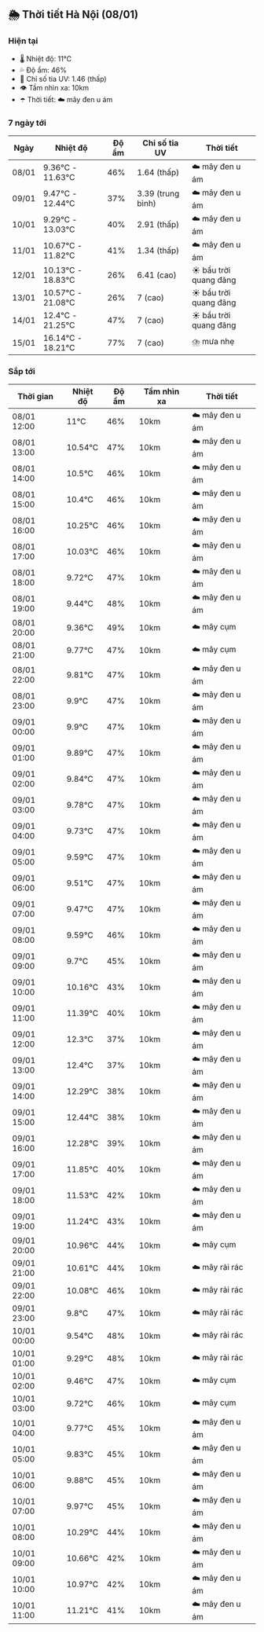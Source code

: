 ## 🌦️ Thời tiết Hà Nội (08/01)

### Hiện tại

- 🌡️ Nhiệt độ: 11℃
- 💦 Độ ẩm: 46%
- 🌟 Chỉ số tia UV: 1.46 (thấp)
- 👁️ Tầm nhìn xa: 10km
- ☂️ Thời tiết: ☁️ mây đen u ám

### 7 ngày tới

| Ngày | Nhiệt độ | Độ ẩm | Chỉ số tia UV | Thời tiết |
| --- | --- | --- | --- | --- |
| 08/01 | 9.36℃ - 11.63℃ | 46% | 1.64 (thấp) | ☁️ mây đen u ám |
| 09/01 | 9.47℃ - 12.44℃ | 37% | 3.39 (trung bình) | ☁️ mây đen u ám |
| 10/01 | 9.29℃ - 13.03℃ | 40% | 2.91 (thấp) | ☁️ mây đen u ám |
| 11/01 | 10.67℃ - 11.82℃ | 41% | 1.34 (thấp) | ☁️ mây đen u ám |
| 12/01 | 10.13℃ - 18.83℃ | 26% | 6.41 (cao) | ☀️ bầu trời quang đãng |
| 13/01 | 10.57℃ - 21.08℃ | 26% | 7 (cao) | ☀️ bầu trời quang đãng |
| 14/01 | 12.4℃ - 21.25℃ | 47% | 7 (cao) | ☀️ bầu trời quang đãng |
| 15/01 | 16.14℃ - 18.21℃ | 77% | 7 (cao) | ⛈️ mưa nhẹ |

### Sắp tới

| Thời gian | Nhiệt độ | Độ ẩm | Tầm nhìn xa | Thời tiết |
| --- | --- | --- | --- | --- |
| 08/01 12:00 | 11℃ | 46% | 10km | ☁️ mây đen u ám |
| 08/01 13:00 | 10.54℃ | 47% | 10km | ☁️ mây đen u ám |
| 08/01 14:00 | 10.5℃ | 46% | 10km | ☁️ mây đen u ám |
| 08/01 15:00 | 10.4℃ | 46% | 10km | ☁️ mây đen u ám |
| 08/01 16:00 | 10.25℃ | 46% | 10km | ☁️ mây đen u ám |
| 08/01 17:00 | 10.03℃ | 46% | 10km | ☁️ mây đen u ám |
| 08/01 18:00 | 9.72℃ | 47% | 10km | ☁️ mây đen u ám |
| 08/01 19:00 | 9.44℃ | 48% | 10km | ☁️ mây đen u ám |
| 08/01 20:00 | 9.36℃ | 49% | 10km | ☁️ mây cụm |
| 08/01 21:00 | 9.77℃ | 47% | 10km | ☁️ mây cụm |
| 08/01 22:00 | 9.81℃ | 47% | 10km | ☁️ mây đen u ám |
| 08/01 23:00 | 9.9℃ | 47% | 10km | ☁️ mây đen u ám |
| 09/01 00:00 | 9.9℃ | 47% | 10km | ☁️ mây đen u ám |
| 09/01 01:00 | 9.89℃ | 47% | 10km | ☁️ mây đen u ám |
| 09/01 02:00 | 9.84℃ | 47% | 10km | ☁️ mây đen u ám |
| 09/01 03:00 | 9.78℃ | 47% | 10km | ☁️ mây đen u ám |
| 09/01 04:00 | 9.73℃ | 47% | 10km | ☁️ mây đen u ám |
| 09/01 05:00 | 9.59℃ | 47% | 10km | ☁️ mây đen u ám |
| 09/01 06:00 | 9.51℃ | 47% | 10km | ☁️ mây đen u ám |
| 09/01 07:00 | 9.47℃ | 47% | 10km | ☁️ mây đen u ám |
| 09/01 08:00 | 9.59℃ | 46% | 10km | ☁️ mây đen u ám |
| 09/01 09:00 | 9.7℃ | 45% | 10km | ☁️ mây đen u ám |
| 09/01 10:00 | 10.16℃ | 43% | 10km | ☁️ mây đen u ám |
| 09/01 11:00 | 11.39℃ | 40% | 10km | ☁️ mây đen u ám |
| 09/01 12:00 | 12.3℃ | 37% | 10km | ☁️ mây đen u ám |
| 09/01 13:00 | 12.4℃ | 37% | 10km | ☁️ mây đen u ám |
| 09/01 14:00 | 12.29℃ | 38% | 10km | ☁️ mây đen u ám |
| 09/01 15:00 | 12.44℃ | 38% | 10km | ☁️ mây đen u ám |
| 09/01 16:00 | 12.28℃ | 39% | 10km | ☁️ mây đen u ám |
| 09/01 17:00 | 11.85℃ | 40% | 10km | ☁️ mây đen u ám |
| 09/01 18:00 | 11.53℃ | 42% | 10km | ☁️ mây đen u ám |
| 09/01 19:00 | 11.24℃ | 43% | 10km | ☁️ mây đen u ám |
| 09/01 20:00 | 10.96℃ | 44% | 10km | ☁️ mây cụm |
| 09/01 21:00 | 10.61℃ | 44% | 10km | ☁️ mây rải rác |
| 09/01 22:00 | 10.08℃ | 46% | 10km | ☁️ mây rải rác |
| 09/01 23:00 | 9.8℃ | 47% | 10km | ☁️ mây rải rác |
| 10/01 00:00 | 9.54℃ | 48% | 10km | ☁️ mây rải rác |
| 10/01 01:00 | 9.29℃ | 48% | 10km | ☁️ mây rải rác |
| 10/01 02:00 | 9.46℃ | 47% | 10km | ☁️ mây cụm |
| 10/01 03:00 | 9.72℃ | 46% | 10km | ☁️ mây cụm |
| 10/01 04:00 | 9.77℃ | 45% | 10km | ☁️ mây đen u ám |
| 10/01 05:00 | 9.83℃ | 45% | 10km | ☁️ mây đen u ám |
| 10/01 06:00 | 9.88℃ | 45% | 10km | ☁️ mây đen u ám |
| 10/01 07:00 | 9.97℃ | 45% | 10km | ☁️ mây đen u ám |
| 10/01 08:00 | 10.29℃ | 44% | 10km | ☁️ mây đen u ám |
| 10/01 09:00 | 10.66℃ | 42% | 10km | ☁️ mây đen u ám |
| 10/01 10:00 | 10.97℃ | 42% | 10km | ☁️ mây đen u ám |
| 10/01 11:00 | 11.21℃ | 41% | 10km | ☁️ mây đen u ám |
